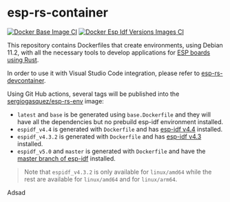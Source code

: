 # esp-rs-container
[![Docker Base Image CI](https://github.com/SergioGasquez/esp-rs-container/actions/workflows/base-image.yml/badge.svg)](https://github.com/SergioGasquez/esp-rs-container/actions/workflows/base-image.yml)
[![Docker Esp Idf Versions Images CI](https://github.com/SergioGasquez/esp-rs-container/actions/workflows/esp-idf-images.yml/badge.svg)](https://github.com/SergioGasquez/esp-rs-container/actions/workflows/esp-idf-images.yml)

This repository contains Dockerfiles that create environments, using Debian
11.2, with all the necessary tools to develop applications for
[ESP boards using Rust](https://github.com/esp-rs).

In order to use it with Visual Studio Code integration, please refer to
[esp-rs-devcontainer](https://github.com/SergioGasquez/esp-rs-devcontainer).

Using Git Hub actions, several tags will be published into the
[sergiogasquez/esp-rs-env](https://hub.docker.com/repository/docker/sergiogasquez/esp-rs-env) image:
- `latest` and `base` is be generated using `base.Dockerfile` and they will have
  all the dependencies but no prebuild esp-idf environment installed.
- `espidf_v4.4` is generated with `Dockerfile` and has
  [esp-idf v4.4](https://github.com/espressif/esp-idf/tree/release/v4.4) installed.
- `espidf_v4.3.2` is generated with `Dockerfile` and has
  [esp-idf v4.3](https://github.com/espressif/esp-idf/tree/release/v4.3) installed.
- `espidf_v5.0` and `master` is generated with `Dockerfile` and have the [master
  branch of esp-idf](https://github.com/espressif/esp-idf/tree/master) installed.
> Note that `espidf_v4.3.2` is only available for `linux/amd64` while the rest
  are available for `linux/amd64` and for `linux/arm64`.

  Adsad